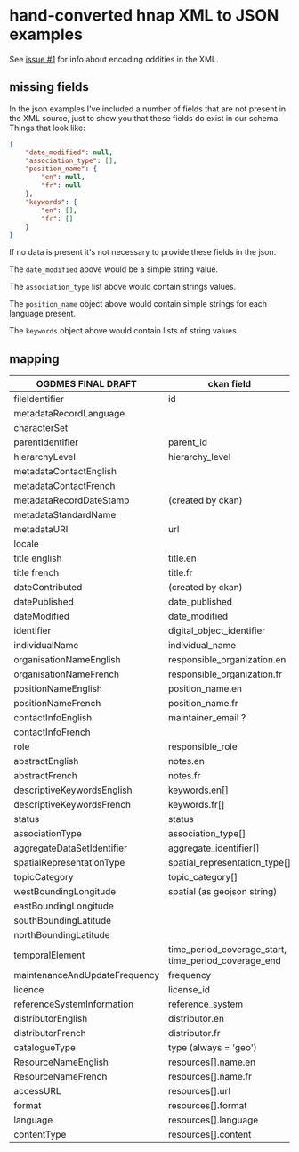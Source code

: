 # hand-converted hnap XML to JSON examples

See [issue #1](https://github.com/open-data/hnap/issues/1) for info
about encoding oddities in the XML.

## missing fields

In the json examples I've included a number of fields that are not
present in the XML source, just to show you that these fields do exist
in our schema. Things that look like:

```json
{
    "date_modified": null,
    "association_type": [],
    "position_name": {
        "en": null,
        "fr": null
    },
    "keywords": {
        "en": [],
        "fr": []
    }
}
```

If no data is present it's not necessary to provide these fields
in the json.

The `date_modified` above would be a simple string value.

The `association_type` list above would contain strings values.

The `position_name` object above would contain simple strings for each language present.

The `keywords` object above would contain lists of string values.

## mapping

| OGDMES FINAL DRAFT | ckan field |
| --- | --- |
| fileIdentifier | id |
| metadataRecordLanguage | |
| characterSet | |
| parentIdentifier | parent_id |
| hierarchyLevel | hierarchy_level |
| metadataContactEnglish | |
| metadataContactFrench | |
| metadataRecordDateStamp | (created by ckan) |
| metadataStandardName | |
| metadataURI | url |
| locale | |
| title english | title.en |
| title french | title.fr |
| dateContributed | (created by ckan) |
| datePublished | date_published |
| dateModified | date_modified |
| identifier | digital_object_identifier |
| individualName | individual_name |
| organisationNameEnglish | responsible_organization.en |
| organisationNameFrench | responsible_organization.fr |
| positionNameEnglish | position_name.en |
| positionNameFrench | position_name.fr |
| contactInfoEnglish | maintainer_email ? |
| contactInfoFrench | |
| role | responsible_role |
| abstractEnglish | notes.en |
| abstractFrench | notes.fr |
| descriptiveKeywordsEnglish | keywords.en[] |
| descriptiveKeywordsFrench | keywords.fr[] |
| status | status |
| associationType | association_type[] |
| aggregateDataSetIdentifier | aggregate_identifier[] |
| spatialRepresentationType | spatial_representation_type[] |
| topicCategory | topic_category[] |
| westBoundingLongitude | spatial (as geojson string) |
| eastBoundingLongitude | |
| southBoundingLatitude | |
| northBoundingLatitude | |
| temporalElement | time_period_coverage_start, time_period_coverage_end |
| maintenanceAndUpdateFrequency | frequency |
| licence | license_id |
| referenceSystemInformation | reference_system |
| distributorEnglish | distributor.en |
| distributorFrench | distributor.fr |
| catalogueType | type (always = 'geo') |
| ResourceNameEnglish | resources[].name.en |
| ResourceNameFrench | resources[].name.fr |
| accessURL | resources[].url |
| format | resources[].format |
| language | resources[].language |
| contentType | resources[].content |
